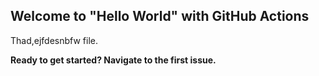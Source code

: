 ## Welcome to "Hello World" with GitHub Actions

Thad,ejfdesnbfw file. 

**Ready to get started? Navigate to the first issue.**
